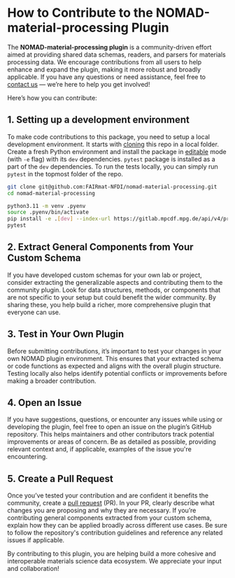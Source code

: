 # How to Contribute to the NOMAD-material-processing Plugin

The **NOMAD-material-processing plugin** is a community-driven effort aimed at providing shared data schemas, readers, and parsers for materials processing data. We encourage contributions from all users to help enhance and expand the plugin, making it more robust and broadly applicable. If you have any questions or need assistance, feel free to [contact us](../contact.md) — we’re here to help you get involved!

Here’s how you can contribute:

## 1. Setting up a development environment

To make code contributions to this package, you need to setup a local development environment. It starts with
[cloning](https://docs.github.com/en/repositories/creating-and-managing-repositories/cloning-a-repository)
this repo in a local folder.
Create a fresh Python environment and install the package in
[editable](https://pip.pypa.io/en/stable/topics/local-project-installs/#editable-installs)
 mode (with `-e` flag) with its
`dev` dependencies. `pytest` package is installed as a part of the `dev` dependencies.
To run the tests locally, you can simply run `pytest` in the topmost folder of the repo.

```sh
git clone git@github.com:FAIRmat-NFDI/nomad-material-processing.git
cd nomad-material-processing

python3.11 -m venv .pyenv
source .pyenv/bin/activate
pip install -e .[dev] --index-url https://gitlab.mpcdf.mpg.de/api/v4/projects/2187/packages/pypi/simple
pytest
```

## 2. Extract General Components from Your Custom Schema

If you have developed custom schemas for your own lab or project, consider extracting the generalizable aspects and contributing them to the community plugin. Look for data structures, methods, or components that are not specific to your setup but could benefit the wider community. By sharing these, you help build a richer, more comprehensive plugin that everyone can use.

## 3. Test in Your Own Plugin

Before submitting contributions, it’s important to test your changes in your own NOMAD plugin environment. This ensures that your extracted schema or code functions as expected and aligns with the overall plugin structure. Testing locally also helps identify potential conflicts or improvements before making a broader contribution.

## 4. Open an Issue

If you have suggestions, questions, or encounter any issues while using or developing the plugin, feel free to open an issue on the plugin’s GitHub repository. This helps maintainers and other contributors track potential improvements or areas of concern. Be as detailed as possible, providing relevant context and, if applicable, examples of the issue you're encountering.

## 5. Create a Pull Request

Once you’ve tested your contribution and are confident it benefits the community, create a
[pull request](https://docs.github.com/en/pull-requests/collaborating-with-pull-requests/proposing-changes-to-your-work-with-pull-requests/about-pull-requests)
(PR).
In your PR, clearly describe what changes you are proposing and why they are necessary. If you’re contributing general components extracted from your custom schema, explain how they can be applied broadly across different use cases. Be sure to follow the repository's contribution guidelines and reference any related issues if applicable.

By contributing to this plugin, you are helping build a more cohesive and interoperable materials science data ecosystem. We appreciate your input and collaboration!

